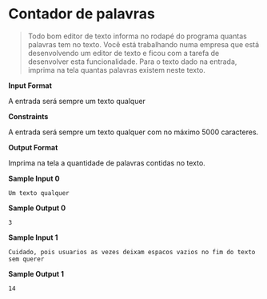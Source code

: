 # Contador de palavras

> Todo bom editor de texto informa no rodapé do programa quantas palavras tem no texto. Você está trabalhando numa empresa que está desenvolvendo um editor de texto e ficou com a tarefa de desenvolver esta funcionalidade. Para o texto dado na entrada, imprima na tela quantas palavras existem neste texto.

**Input Format**

A entrada será sempre um texto qualquer

**Constraints**

A entrada será sempre um texto qualquer com no máximo 5000 caracteres.

**Output Format**

Imprima na tela a quantidade de palavras contidas no texto.

**Sample Input 0**

`Um texto qualquer`

**Sample Output 0**

`3`

**Sample Input 1**

```
Cuidado, pois usuarios as vezes deixam espacos vazios no fim do texto sem querer
```

**Sample Output 1**

`14`
